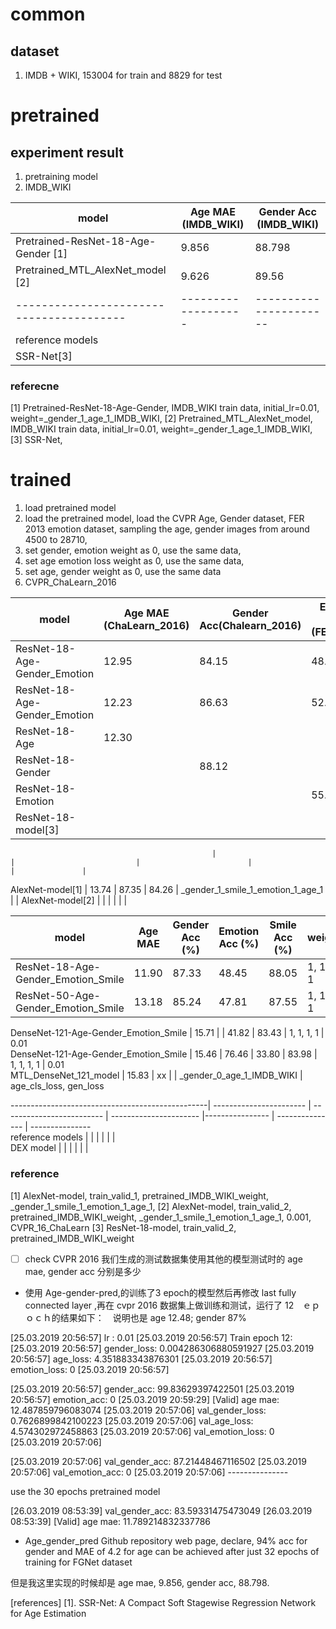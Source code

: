 # common 

## dataset
1. IMDB + WIKI, 153004 for train and 8829 for test



# pretrained

## experiment result

1. pretraining model 
2. IMDB_WIKI

model                                   | Age MAE (IMDB_WIKI) | Gender Acc (IMDB_WIKI)
----------------------------------------| ------------------- | ----------------------
Pretrained-ResNet-18-Age-Gender [1]     |  9.856              |     88.798            
Pretrained_MTL_AlexNet_model [2]        |  9.626              |     89.56             
----------------------------------------| ------------------- | ----------------------
reference models                        |                     |                       
SSR-Net[3]                              | 

### referecne
[1] Pretrained-ResNet-18-Age-Gender, IMDB_WIKI train data, initial_lr=0.01, weight=_gender_1_age_1_IMDB_WIKI,
[2] Pretrained_MTL_AlexNet_model, IMDB_WIKI train data, initial_lr=0.01, weight=_gender_1_age_1_IMDB_WIKI,
[3] SSR-Net, 


# trained
1. load pretrained model
2. load the pretrained model, load the CVPR Age, Gender dataset, FER 2013 emotion dataset, sampling the age, gender images from around 4500 to 28710, 
3. set gender, emotion weight as 0, use the same data, 
4. set age emotion loss weight as 0, use the same data,
5. set age, gender weight as 0, use the same data
4. CVPR_ChaLearn_2016


model                                            | Age MAE (ChaLearn_2016) | Gender Acc(Chalearn_2016) | Emotion Acc (FER_2013) |               weight               | initial lr    | learning method 
------------------------------------------------ |------------------------ | ------------------------- | ---------------------- |----------------------------------- | --------------| -----------------                   
ResNet-18-Age-Gender_Emotion                     |         12.95           |        84.15              |    48.20               |                1, 0.1, 1           |   0.01        |   multitask
ResNet-18-Age-Gender_Emotion                     |        12.23            |         86.63             |    52.91               |                1, 1, 1             |      0.01     | multitask
ResNet-18-Age                                    |       12.30             |                           |                        |                                    |        xxx    | fine tune      
ResNet-18-Gender                                 |                         |         88.12             |                        |                                    |               | fine tune
ResNet-18-Emotion                                |                         |                           |     55.56              |                                    |               | fine tune  
ResNet-18-model[3]                               |                         |                           |                        |                                    |               |

                                                 |                         |                           |                        |                                    |               |                                 
AlexNet-model[1]                                 |  13.74                  |    87.35                  |    84.26               | _gender_1_smile_1_emotion_1_age_1  |               | 
AlexNet-model[2]                                 |                         |                           |                        |                                    |               | 

model                                            |        Age  MAE         | Gender Acc (%)            |    Emotion  Acc (%)    |Smile Acc (%)    |     weight      | initial lr 
-------------------------------------------------| ----------------------- | ------------------------- | ---------------------- |---------------- | --------------- | ---------------            
ResNet-18-Age-Gender_Emotion_Smile               |       11.90             |  87.33                    |  48.45                 | 88.05           |  1, 1, 1, 1     |    0.001          
ResNet-50-Age-Gender_Emotion_Smile               |   13.18                 |   85.24                   |  47.81                 | 87.55           |  1, 1, 1, 1     |    0.01          


DenseNet-121-Age-Gender_Emotion_Smile            | 15.71                   |                           |  41.82                 | 83.43           |  1, 1, 1, 1     |    0.01          
DenseNet-121-Age-Gender_Emotion_Smile            | 15.46                   |  76.46                    |  33.80                 | 83.98           |  1, 1, 1, 1     |    0.01          
MTL_DenseNet_121_model                           | 15.83                   |     xx                    |                        | _gender_0_age_1_IMDB_WIKI          |   age_cls_loss, gen_loss    

-------------------------------------------------| ----------------------- | ------------------------- | ---------------------- |---------------- | --------------- | ---------------            
 reference models                                |                         |                           |                        |                 |               |                                 
DEX model                                        |                         |                           |                        |                 |               |                                 



### reference
[1] AlexNet-model, train_valid_1, pretrained_IMDB_WIKI_weight, _gender_1_smile_1_emotion_1_age_1, 
[2] AlexNet-model, train_valid_2, pretrained_IMDB_WIKI_weight, _gender_1_smile_1_emotion_1_age_1, 0.001, CVPR_16_ChaLearn
[3] ResNet-18-model, train_valid_2, pretrained_IMDB_WIKI_weight






-  [ ] check CVPR 2016 我们生成的测试数据集使用其他的模型测试时的 age mae, gender acc 分别是多少
* 使用 Age-gender-pred,的训练了3 epoch的模型然后再修改 last fully connected layer ,再在 cvpr 2016 数据集上做训练和测试，运行了 12　ｅｐｏｃｈ的结果如下：　说明也是 age 12.48; gender 87%


[25.03.2019 20:56:57] lr : 0.01
[25.03.2019 20:56:57] Train epoch    12:
[25.03.2019 20:56:57]           gender_loss: 0.004286306880591927
[25.03.2019 20:56:57]           age_loss: 4.351883343876301
[25.03.2019 20:56:57]           emotion_loss: 0
[25.03.2019 20:56:57] 

[25.03.2019 20:56:57]           gender_acc: 99.83629397422501
[25.03.2019 20:56:57]           emotion_acc: 0
[25.03.2019 20:59:29] [Valid] age mae: 12.487859796083074
[25.03.2019 20:57:06]           val_gender_loss: 0.7626899842100223
[25.03.2019 20:57:06]           val_age_loss: 4.574302972458863
[25.03.2019 20:57:06]           val_emotion_loss: 0
[25.03.2019 20:57:06] 

[25.03.2019 20:57:06]           val_gender_acc: 87.21448467116502
[25.03.2019 20:57:06]           val_emotion_acc: 0
[25.03.2019 20:57:06] ---------------


use the 30 epochs pretrained model

[26.03.2019 08:53:39]           val_gender_acc: 83.59331475473049
[26.03.2019 08:53:39] [Valid] age mae: 11.789214832337786

* Age_gender_pred Github repository web page, declare, 94% acc for gender and MAE of 4.2 for age can be achieved after just 32 epochs of training for FGNet dataset

但是我这里实现的时候却是 age mae, 9.856, gender acc, 88.798. 



[references]
[1]. SSR-Net: A Compact Soft Stagewise Regression Network for Age Estimation